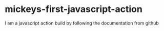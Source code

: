 # mickeys-first-javascript-action
I am a javascript action build by following the documentation from github
